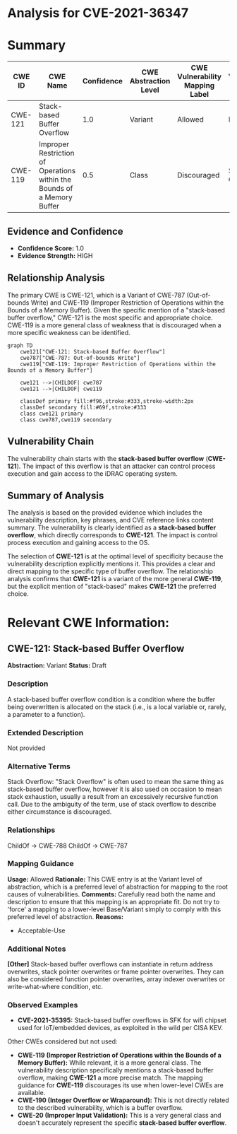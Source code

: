 # Analysis for CVE-2021-36347

# Summary
| CWE ID  | CWE Name  | Confidence | CWE Abstraction Level | CWE Vulnerability Mapping Label | CWE-Vulnerability Mapping Notes |
|---|---|---|---|---|---|
| CWE-121 | Stack-based Buffer Overflow | 1.0 | Variant | Allowed | Primary CWE |
| CWE-119 | Improper Restriction of Operations within the Bounds of a Memory Buffer | 0.5 | Class | Discouraged | Secondary Candidate |

## Evidence and Confidence

*   **Confidence Score:** 1.0
*   **Evidence Strength:** HIGH

## Relationship Analysis
The primary CWE is CWE-121, which is a Variant of CWE-787 (Out-of-bounds Write) and CWE-119 (Improper Restriction of Operations within the Bounds of a Memory Buffer). Given the specific mention of a "stack-based buffer overflow," CWE-121 is the most specific and appropriate choice. CWE-119 is a more general class of weakness that is discouraged when a more specific weakness can be identified.

```mermaid
graph TD
    cwe121["CWE-121: Stack-based Buffer Overflow"]
    cwe787["CWE-787: Out-of-bounds Write"]
    cwe119["CWE-119: Improper Restriction of Operations within the Bounds of a Memory Buffer"]
    
    cwe121 -->|CHILDOF| cwe787
    cwe121 -->|CHILDOF| cwe119
    
    classDef primary fill:#f96,stroke:#333,stroke-width:2px
    classDef secondary fill:#69f,stroke:#333
    class cwe121 primary
    class cwe787,cwe119 secondary
```

## Vulnerability Chain
The vulnerability chain starts with the **stack-based buffer overflow** (**CWE-121**). The impact of this overflow is that an attacker can control process execution and gain access to the iDRAC operating system.

## Summary of Analysis
The analysis is based on the provided evidence which includes the vulnerability description, key phrases, and CVE reference links content summary. The vulnerability is clearly identified as a **stack-based buffer overflow**, which directly corresponds to **CWE-121**. The impact is control process execution and gaining access to the OS.

The selection of **CWE-121** is at the optimal level of specificity because the vulnerability description explicitly mentions it. This provides a clear and direct mapping to the specific type of buffer overflow. The relationship analysis confirms that **CWE-121** is a variant of the more general **CWE-119**, but the explicit mention of "stack-based" makes **CWE-121** the preferred choice.

# Relevant CWE Information:

## CWE-121: Stack-based Buffer Overflow
**Abstraction:** Variant
**Status:** Draft

### Description
A stack-based buffer overflow condition is a condition where the buffer being overwritten is allocated on the stack (i.e., is a local variable or, rarely, a parameter to a function).

### Extended Description
Not provided

### Alternative Terms
Stack Overflow: "Stack Overflow" is often used to mean the same thing as stack-based buffer overflow, however it is also used on occasion to mean stack exhaustion, usually a result from an excessively recursive function call. Due to the ambiguity of the term, use of stack overflow to describe either circumstance is discouraged.

### Relationships
ChildOf -> CWE-788
ChildOf -> CWE-787

### Mapping Guidance
**Usage:** Allowed
**Rationale:** This CWE entry is at the Variant level of abstraction, which is a preferred level of abstraction for mapping to the root causes of vulnerabilities.
**Comments:** Carefully read both the name and description to ensure that this mapping is an appropriate fit. Do not try to 'force' a mapping to a lower-level Base/Variant simply to comply with this preferred level of abstraction.
**Reasons:**
- Acceptable-Use

### Additional Notes
**[Other]** Stack-based buffer overflows can instantiate in return address overwrites, stack pointer overwrites or frame pointer overwrites. They can also be considered function pointer overwrites, array indexer overwrites or write-what-where condition, etc.

### Observed Examples
- **CVE-2021-35395:** Stack-based buffer overflows in SFK for wifi chipset used for IoT/embedded devices, as exploited in the wild per CISA KEV.

Other CWEs considered but not used:

*   **CWE-119 (Improper Restriction of Operations within the Bounds of a Memory Buffer):** While relevant, it is a more general class. The vulnerability description specifically mentions a stack-based buffer overflow, making **CWE-121** a more precise match. The mapping guidance for **CWE-119** discourages its use when lower-level CWEs are available.
*   **CWE-190 (Integer Overflow or Wraparound):** This is not directly related to the described vulnerability, which is a buffer overflow.
*   **CWE-20 (Improper Input Validation):** This is a very general class and doesn't accurately represent the specific **stack-based buffer overflow**.